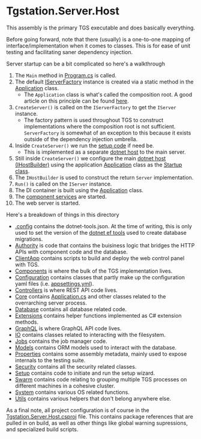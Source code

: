 # Tgstation.Server.Host

This assembly is the primary TGS executable and does basically everything.

Before going forward, note that there (usually) is a one-to-one mapping of interface/implementation when it comes to classes. This is for ease of unit testing and facilitating saner dependency injection.

Server startup can be a bit complicated so here's a walkthrough

1. The `Main` method in [Program.cs](./Program.cs) is called.
1. The default [IServerFactory](./IServerFactory) instance is created via a static method in the [Application](./Core/Application.cs) class.
    - The `Application` class is what's called the composition root. A good article on this principle can be found [here](https://freecontent.manning.com/dependency-injection-in-net-2nd-edition-understanding-the-composition-root/).
1. `CreateServer()` is called on the `IServerFactory` to get the `IServer` instance.
    - The factory pattern is used throughout TGS to construct implementations where the composition root is not sufficient. `ServerFactory` is somewhat of an exception to this because it exists outside of the dependency injection umbrella.
1. Inside `CreateServer()` we run the [setup code](./Setup) if need be.
    - This is implemented as a separate [dotnet host](https://docs.microsoft.com/en-us/aspnet/core/fundamentals/host/generic-host?view=aspnetcore-10.0) to the main server.
1. Still inside `CreateServer()` we configure the main [dotnet host (IHostBuilder)](https://docs.microsoft.com/en-us/aspnet/core/fundamentals/host/generic-host?view=aspnetcore-10.0) using the application [Application](./Core/Application.cs) class as the [Startup class](https://docs.microsoft.com/en-us/aspnet/core/fundamentals/startup?view=aspnetcore-10.0#the-startup-class).
1. The `IHostBuilder` is used to construct the return `Server` implementation.
1. `Run()` is called on the `IServer` instance.
1. The DI container is built using the [Application](./Core/Application.cs) class.
1. The [component services](./Components) are started.
1. The web server is started.

Here's a breakdown of things in this directory

- [.config](./.config) contains the dotnet-tools.json. At the time of writing, this is only used to set the version of the [dotnet ef tools](https://docs.microsoft.com/en-us/ef/core/miscellaneous/cli/) used to create database migrations.
- [Authority](./Authority) is code that contains the buisiness logic that bridges the HTTP APIs with component code and the database.
- [ClientApp](./ClientApp) contains scripts to build and deploy the web control panel with TGS.
- [Components](./Components) is where the bulk of the TGS implementation lives.
- [Configuration](./Configuration) contains classes that partly make up the configuration yaml files (i.e. [appsettings.yml](./appsettings.yml)).
- [Controllers](./Controllers) is where REST API code lives.
- [Core](./Core) contains [Application.cs](./Core/Application.cs) and other classes related to the overrarching server process.
- [Database](./Database) contains all database related code.
- [Extensions](./Extensions) contains helper functions implemented as C# extension methods.
- [GraphQL](./GraqhQL) is where GraphQL API code lives.
- [IO](./IO) contains classes related to interacting with the filesystem.
- [Jobs](./Jobs) contains the job manager code.
- [Models](./Models) contains ORM models used to interact with the database.
- [Properties](./Properties) contains some assembly metadata, mainly used to expose internals to the testing suite.
- [Security](./Security) contains all the security related classes.
- [Setup](./Setup) contains code to initiate and run the setup wizard.
- [Swarm](./Swarm) contains code relating to grouping multiple TGS processes on different machines in a cohesive cluster.
- [System](./System) contains various OS related functions.
- [Utils](./Utils) contains various helpers that don't belong anywhere else.

As a final note, all project configuration is of course in the [Tgstation.Server.Host.csproj](./Tgstation.Server.Host.csproj) file. This contains package references that are pulled in on build, as well as other things like global warning supressions, and specialized build scripts.
